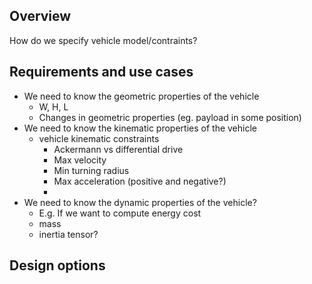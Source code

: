 ## Overview
How do we specify vehicle model/contraints?

## Requirements and use cases
- We need to know the geometric properties of the vehicle
    - W, H, L
    - Changes in geometric properties (eg. payload in some position)
- We need to know the kinematic properties of the vehicle
    - vehicle kinematic constraints
        - Ackermann vs differential drive
        - Max velocity
        - Min turning radius
        - Max acceleration (positive and negative?)
        -  
- We need to know the dynamic properties of the vehicle?
    - E.g. If we want to compute energy cost
    - mass
    - inertia tensor?

## Design options

